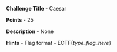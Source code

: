 **Challenge Title** - Caesar 

**Points** - 25

**Description** - None

**Hints** - Flag format - ECTF{*type_flag_here*}
